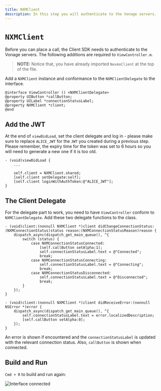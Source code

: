 ```yaml
---
title: NXMClient
description: In this step you will authenticate to the Vonage servers.
---
```


# `NXMClient`

Before you can place a call, the Client SDK needs to authenticate to the Vonage servers. The following additions are required to `ViewController.m`.

> **NOTE:** Notice that, you have already imported `NexmoClient` at the top of the file.

Add a `NXMClient` instance and conformance to the `NXMClientDelegate` to the interface.

```objective_c
@interface ViewController () <NXMClientDelegate>
@property UIButton *callButton;
@property UILabel *connectionStatusLabel;
@property NXMClient *client;
@end
```

## Add the JWT

At the end of `viewDidLoad`, set the client delegate and log in - please make sure to replace `ALICE_JWT` for the `JWT` you created during a previous step. Please remember, the expiry time for the token was set to 6 hours so you will need to generate a new one if it is too old.

```objective_c
- (void)viewDidLoad {
    ...
    
    self.client = NXMClient.shared;
    [self.client setDelegate:self];
    [self.client loginWithAuthToken:@"ALICE_JWT"];
}
```

## The Client Delegate

For the delegate part to work, you need to have `ViewController` conform to `NXMClientDelegate`. Add these two delegate functions to the class.

```objective_c
- (void)client:(nonnull NXMClient *)client didChangeConnectionStatus:(NXMConnectionStatus)status reason:(NXMConnectionStatusReason)reason {
    dispatch_async(dispatch_get_main_queue(), ^{
        switch (status) {
            case NXMConnectionStatusConnected:
                [self.callButton setAlpha:1];
                self.connectionStatusLabel.text = @"Connected";
                break;
            case NXMConnectionStatusConnecting:
                self.connectionStatusLabel.text = @"Connecting";
                break;
            case NXMConnectionStatusDisconnected:
                self.connectionStatusLabel.text = @"Disconnected";
                break;
        }
    });
}

- (void)client:(nonnull NXMClient *)client didReceiveError:(nonnull NSError *)error {
    dispatch_async(dispatch_get_main_queue(), ^{
        self.connectionStatusLabel.text = error.localizedDescription;
        [self.callButton setAlpha:0];
    });
}
```

An error is shown if encountered and the `connectionStatusLabel` is updated with the relevant connection status. Also, `callButton` is shown when connected.

## Build and Run

`Cmd + R` to build and run again:

![Interface connected](/images/client-sdk/ios-voice/interface-connected.jpg)

